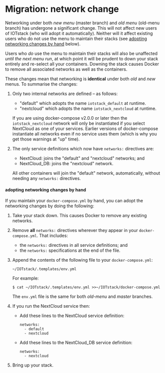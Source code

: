 # Migration: network change

Networking under both *new menu* (master branch) and *old menu* (old-menu branch) has undergone a significant change. This will not affect new users of IOTstack (who will adopt it automatically). Neither will it affect existing users who do not use the menu to maintain their stacks (see [adopting networking changes by hand](#networkHandEdit) below).
 
Users who *do* use the menu to maintain their stacks will also be unaffected *until the next menu run*, at which point it will be prudent to down your stack entirely and re-select all your containers. Downing the stack causes Docker to remove all associated networks as well as the containers.

These changes mean that networking is **identical** under both *old* and *new* menus. To summarise the changes:

1. Only two internal networks are defined – as follows:

	* "default" which adopts the name `iotstack_default` at runtime.
	* "nextcloud" which adopts the name `iotstack_nextcloud` at runtime.
	
	If you are using docker-compose v2.0.0 or later then the `iotstack_nextcloud` network will only be instantiated if you select NextCloud as one of your services. Earlier versions of docker-compose instantiate all networks even if no service uses them (which is why you get those warnings at "up" time).

2. The only service definitions which now have `networks:` directives are:

	* NextCloud: joins the "default" and "nextcloud" networks; and
	* NextCloud_DB: joins the "nextcloud" network.
	
	All other containers will join the "default" network, automatically, without needing any `networks:` directives.

#### <a name="networkHandEdit"> adopting networking changes by hand </a>

If you maintain your `docker-compose.yml` by hand, you can adopt the networking changes by doing the following:

1. Take your stack down. This causes Docker to remove any existing networks. 
2. Remove **all** `networks:` directives wherever they appear in your `docker-compose.yml`. That includes: 

	* the `networks:` directives in all service definitions; and
	* the `networks:` specifications at the end of the file.

3. Append the contents of the following file to your `docker-compose.yml`:

	```
	~/IOTstack/.templates/env.yml
	```

	For example:
	
	```
	$ cat ~/IOTstack/.templates/env.yml >>~/IOTstack/docker-compose.yml
	```
	
	The `env.yml` file is the same for both *old-menu* and *master* branches.

4. If you run the NextCloud service then:

	* Add these lines to the NextCloud service definition:

		```
		networks:
		  - default
		  - nextcloud
		```

	* Add these lines to the NextCloud_DB service definition:

		```
		networks:
		  - nextcloud
		```

5. Bring up your stack.	

